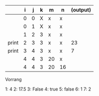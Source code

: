
|       | i   | j   | k   | m   | n   | (output) |
| ----- | --- | --- | --- | --- | --- | -------- |
|       | 0   | 0   | X   | x   | x   |          |
|       | 0   | 1   | X   | x   | x   |          |
|       | 1   | 2   | 3   | x   | x   |          |
| print | 2   | 3   | 3   | x   | x   | 23       |
| print | 3   | 4   | 3   | x   | x   | 7        |
|       | 4   | 4   | 3   | 20  | x   |          |
|       | 4   | 4   | 3   | 20  | 16  |          |

Vorrang

1: 4
2: 17.5
3: False
4: true
5: false
6: 1
7: 2
